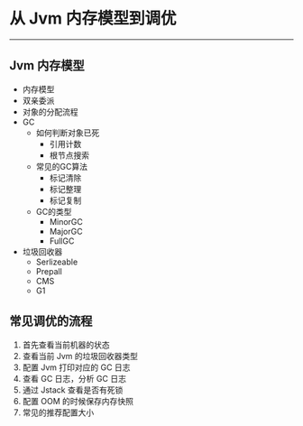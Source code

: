 # 从 Jvm 内存模型到调优

--------------------------

## Jvm 内存模型

* 内存模型
* 双亲委派
* 对象的分配流程
* GC
  * 如何判断对象已死
    * 引用计数
    * 根节点搜索
  * 常见的GC算法
    * 标记清除
    * 标记整理
    * 标记复制
  * GC的类型
    * MinorGC
    * MajorGC
    * FullGC
* 垃圾回收器
  * Serlizeable
  * Prepall
  * CMS
  * G1

## 常见调优的流程

1. 首先查看当前机器的状态
2. 查看当前 Jvm 的垃圾回收器类型
3. 配置 Jvm 打印对应的 GC 日志
4. 查看 GC 日志，分析 GC 日志
5. 通过 Jstack 查看是否有死锁
6.  配置 OOM 的时候保存内存快照
7. 常见的推荐配置大小

